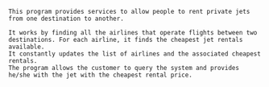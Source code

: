 	


    This program provides services to allow people to rent private jets from one destination to another.
    
    It works by finding all the airlines that operate flights between two destinations. For each airline, it finds the cheapest jet rentals available. 
    It constantly updates the list of airlines and the associated cheapest rentals.
    The program allows the customer to query the system and provides he/she with the jet with the cheapest rental price.
   
